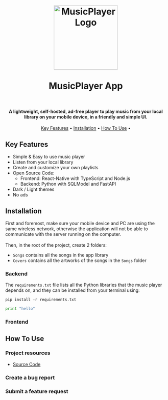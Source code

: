 <h1 align="center">
  <img src="https://github.com/ozzs/musicPlayer/blob/main/assets/MusicPlayerLogo.png" alt="MusicPlayerLogo" width="200">
  <br /> <br />
  MusicPlayer App
  <br /><br />
</h1>

<h4 align="center"> A lightweight, self-hosted, ad-free player to play music from your local library on your mobile device, in a friendly and simple UI. </h4>

<p align="center">
  <a href="#key-features">Key Features</a> •
  <a href="#installation">Installation</a> •
  <a href="#how-to-use">How To Use</a> •
</p>

## Key Features
* Simple & Easy to use music player
* Listen from your local library
* Create and customize your own playlists
* Open Source Code:
  - Frontend: React-Native with TypeScript and Node.js
  - Backend: Python with SQLModel and FastAPI
* Dark / Light themes
* No ads

## Installation
First and foremost, make sure your mobile device and PC are using the same wireless network, 
otherwise the application will not be able to communicate with the server running on the computer.
<br /> <br />
Then, in the root of the project, create 2 folders: 
* ``Songs`` contains all the songs in the app library
* ``Covers`` contains all the artworks of the songs in the ``Songs`` folder

### Backend
The `requirements.txt` file lists all the Python libraries that the music player depends on, and they can be installed from your terminal using:
```
pip install -r requirements.txt
```

```python
print "hello"
```

### Frontend

## How To Use

### Project resources
* <a href="https://github.com/ozzs/musicPlayer">Source Code</a>

### Create a bug report

### Submit a feature request
